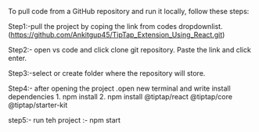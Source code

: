  To pull code from a GitHub repository and run it locally, follow these steps:



Step1:-pull the project by coping the link from codes dropdownlist.(https://github.com/Ankitgup45/TipTap_Extension_Using_React.git)

Step2:- open vs code and click clone git repository. Paste the link and click enter.

Step3:-select or create folder where the repository will store.

Step4:- after opening the project .open new terminal and write install dependencies 1. npm install 2. npm install @tiptap/react @tiptap/core @tiptap/starter-kit

step5:- run teh project :- npm start

